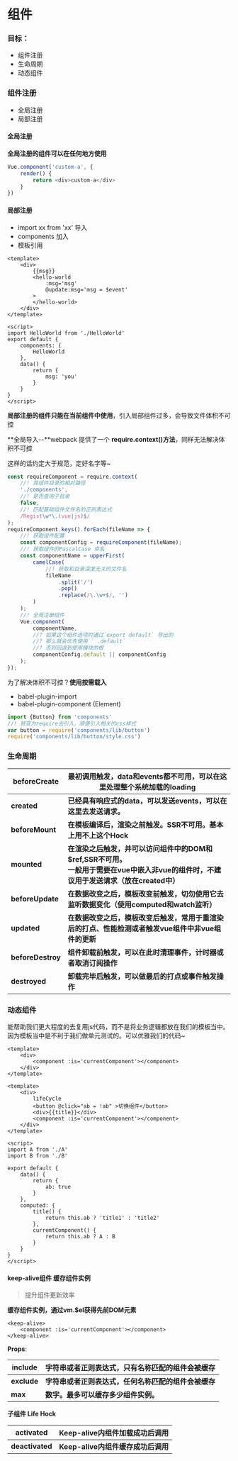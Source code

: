 # 组件

### 目标：

+ 组件注册
+ 生命周期
+ 动态组件



### 组件注册

+ 全局注册
+ 局部注册

#### 全局注册

**全局注册的组件可以在任何地方使用**

```js
Vue.component('custom-a', {
    render() {
        return <div>custom-a</div>
    }
})
```

#### 局部注册

+ import xx from 'xx' 导入
+ components 加入
+ 模板引用

```vue
<template>
    <div>
        {{msg}}
        <hello-world
            :msg='msg'
            @update:msg='msg = $event'
        >
        </hello-world>
    </div>
</template>

<script>
import HelloWorld from './HelloWorld'
export default {
    components: {
        HelloWorld
    },
    data() {
        return {
            msg: 'you'
        }
    }
}
</script>
```

**局部注册的组件只能在当前组件中使用**，引入局部组件过多，会导致文件体积不可控



**全局导入--**webpack 提供了一个  **require.context()方法**，同样无法解决体积不可控

这样的话约定大于规范，定好名字等~

```js
const requireComponent = require.context(
    //! 其组件目录的相对路径
    './components',
    //! 是否查询子目录
    false,
    //! 匹配基础组件文件名的正则表达式
    /Regist\w*\.(vue|js)$/
);
requireComponent.keys().forEach(fileName => {
    //! 获取组件配置
    const componentConfig = requireComponent(fileName);
    //! 获取组件的PascalCase 命名
    const componentName = upperFirst(
        camelCase(
            //! 获取和目录深度无关的文件名
            fileName
                .split('/')
                .pop()
                .replace(/\.\w+$/, '')
        )
    );
    //! 全局注册组件
    Vue.component(
        componentName,
        //? 如果这个组件选项时通过`export default` 导出的
        //? 那么就会优先使用 ` .default`
        //? 否则回退到使用模块的根
        componentConfig.default || componentConfig
    );
});
```



为了解决体积不可控？**使用按需载入**

+ babel-plugin-import
+ babel-plugin-component (Element)

```js
import {Button} from 'components'
//! 转变为require去引入，顺便引入相关的css样式
var button = require('components/lib/button')
require('components/lib/button/style.css')
```



### 生命周期

| **beforeCreate**  | 最初调用触发，data和events都不可用，可以在这里处理整个系统加载的loading |
| ----------------- | ------------------------------------------------------------ |
| **created**       | **已经具有响应式的data，可以发送events，可以在这里去发送请求。** |
| **beforeMount**   | **在模板编译后，渲染之前触发。SSR不可用。基本上用不上这个Hock** |
| **mounted**       | **在渲染之后触发，并可以访问组件中的DOM和$ref,SSR不可用。<br />一般用于需要在vue中嵌入非vue的组件时，不建议用于发送请求（放在created中）** |
| **beforeUpdate**  | **在数据改变之后，模板改变前触发，切勿使用它去监听数据变化（使用computed和watch监听）** |
| **updated**       | **在数据改变之后，模板改变后触发，常用于重渲染后的打点、性能检测或者触发vue组件中非vue组件的更新** |
| **beforeDestroy** | **组件卸载前触发，可以在此时清理事件，计时器或者取消订阅操作** |
| **destroyed**     | **卸载完毕后触发，可以做最后的打点或事件触发操作**           |







### 动态组件

能帮助我们更大程度的去复用js代码，而不是将业务逻辑都放在我们的模板当中。因为模板当中是不利于我们做单元测试的。可以优雅我们的代码~

```vue
<template>
    <div>
        <component :is='currentComponent'></component>
    </div>
</template>
```

```vue
<template>
    <div>
        lifeCycle
        <button @click="ab = !ab" >切换组件</button>
        <div>{{title}}</div>
        <component :is='currentComponent'></component>
    </div>
</template>

<script>
import A from './A'
import B from './B'

export default {
    data() {
        return {
            ab: true
        }
    },
    computed: {
        title() {
            return this.ab ? 'title1' : 'title2'
        },
        curremtComponent() {
            return this.ab ? A : B
        }
    }
}
</script>
```



#### **keep-alive组件**  缓存组件实例

> 提升组件更新效率

**缓存组件实例，通过vm.$el获得先前DOM元素**

```vue
<keep-alive>
    <component :is='currentComponent'></component>
</keep-alive>
```

**Props**:

| include     | 字符串或者正则表达式，只有名称匹配的组件会被缓存     |
| ----------- | ---------------------------------------------------- |
| **exclude** | **字符串或者正则表达式，任何名称匹配的组件会被缓存** |
| **max**     | **数字。最多可以缓存多少组件实例。**                 |

**子组件 Life Hock**

| activated       | Keep-alive内组件加载成功后调用     |
| --------------- | ---------------------------------- |
| **deactivated** | **Keep-alive内组件缓存成功后调用** |

